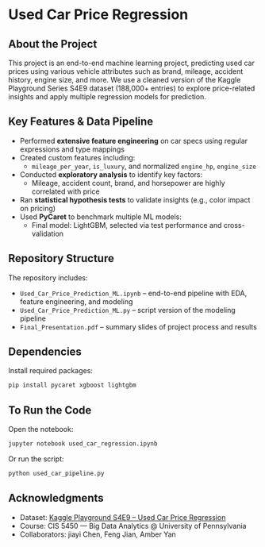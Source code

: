 # Used Car Price Regression

## About the Project
This project is an end-to-end machine learning project, predicting used car prices using various vehicle attributes such as brand, mileage, accident history, engine size, and more. We use a cleaned version of the Kaggle Playground Series S4E9 dataset (188,000+ entries) to explore price-related insights and apply multiple regression models for prediction.

## Key Features & Data Pipeline
- Performed **extensive feature engineering** on car specs using regular expressions and type mappings
- Created custom features including:
  - `mileage_per_year`, `is_luxury`, and normalized `engine_hp`, `engine_size`
- Conducted **exploratory analysis** to identify key factors:
  - Mileage, accident count, brand, and horsepower are highly correlated with price
- Ran **statistical hypothesis tests** to validate insights (e.g., color impact on pricing)
- Used **PyCaret** to benchmark multiple ML models:
  - Final model: LightGBM, selected via test performance and cross-validation

## Repository Structure
The repository includes:
- `Used_Car_Price_Prediction_ML.ipynb` – end-to-end pipeline with EDA, feature engineering, and modeling  
- `Used_Car_Price_Prediction_ML.py` – script version of the modeling pipeline  
- `Final_Presentation.pdf` – summary slides of project process and results  

## Dependencies
Install required packages:
```bash
pip install pycaret xgboost lightgbm
```

## To Run the Code
Open the notebook:
```bash
jupyter notebook used_car_regression.ipynb
```

Or run the script:
```bash
python used_car_pipeline.py
```

## Acknowledgments
- Dataset: [Kaggle Playground S4E9 – Used Car Price Regression](https://www.kaggle.com/competitions/playground-series-s4e9)  
- Course: CIS 5450 — Big Data Analytics @ University of Pennsylvania  
- Collaborators: jiayi Chen, Feng Jian, Amber Yan


